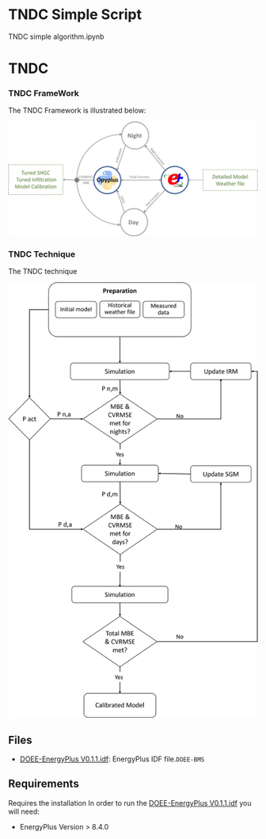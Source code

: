# TNDC Simple Script
TNDC simple algorithm.ipynb
# TNDC

### TNDC FrameWork

The TNDC Framework is illustrated below:

<img src="https://github.com/TNDC-Calibration/main/blob/main/assets/Picture3.jpg" alt="TNDC Framewoek" width="750"/>

### TNDC Technique
The TNDC technique 

<img src="https://github.com/TNDC-Calibration/main/blob/main/TNDC-Technique.png" alt="TNDC Technique" width="750"/>

## Files
- [DOEE-EnergyPlus V0.1.1.idf](/DOEE-EnergyPlus%20V0.1.1.idf): EnergyPlus IDF file.```DOEE-BMS```

## Requirements
Requires the installation
In order to run the [DOEE-EnergyPlus V0.1.1.idf](/DOEE-EnergyPlus%20V0.1.1.idf) you will need:
- EnergyPlus Version > 8.4.0
